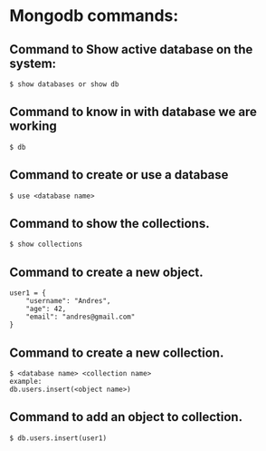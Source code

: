 # **Mongodb commands:** 

## Command to Show active database on the system: 
```shell
$ show databases or show db
``` 
## Command to know in with database we are working
```shell
$ db 
```
## Command to create or use a database
```shell
$ use <database name>
```
## Command to show the collections. 
```shell
$ show collections 
```
## Command to create a new object. 
```shell
user1 = {
    "username": "Andres",
    "age": 42,
    "email": "andres@gmail.com"
}
```
## Command to create a new collection. 
```shell
$ <database name> <collection name> 
example: 
db.users.insert(<object name>)
```

## Command to add an object to collection. 
```shell
$ db.users.insert(user1)
```